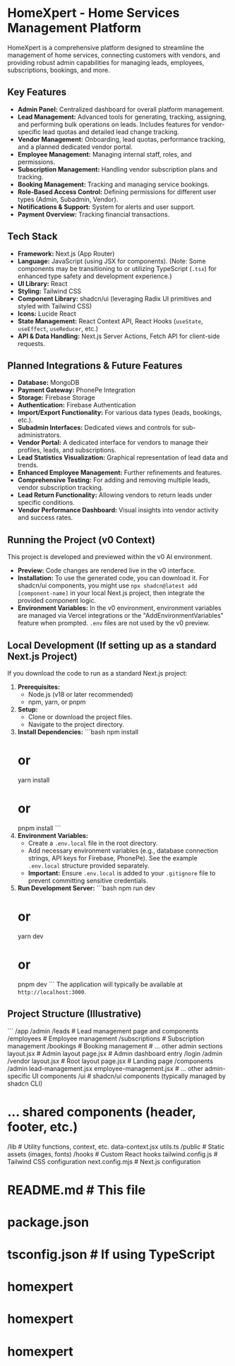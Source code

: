 # HomeXpert - Home Services Management Platform

HomeXpert is a comprehensive platform designed to streamline the management of home services, connecting customers with vendors, and providing robust admin capabilities for managing leads, employees, subscriptions, bookings, and more.

## Key Features

*   **Admin Panel:** Centralized dashboard for overall platform management.
*   **Lead Management:** Advanced tools for generating, tracking, assigning, and performing bulk operations on leads. Includes features for vendor-specific lead quotas and detailed lead change tracking.
*   **Vendor Management:** Onboarding, lead quotas, performance tracking, and a planned dedicated vendor portal.
*   **Employee Management:** Managing internal staff, roles, and permissions.
*   **Subscription Management:** Handling vendor subscription plans and tracking.
*   **Booking Management:** Tracking and managing service bookings.
*   **Role-Based Access Control:** Defining permissions for different user types (Admin, Subadmin, Vendor).
*   **Notifications & Support:** System for alerts and user support.
*   **Payment Overview:** Tracking financial transactions.

## Tech Stack

*   **Framework:** Next.js (App Router)
*   **Language:** JavaScript (using JSX for components). (Note: Some components may be transitioning to or utilizing TypeScript (`.tsx`) for enhanced type safety and development experience.)
*   **UI Library:** React
*   **Styling:** Tailwind CSS
*   **Component Library:** shadcn/ui (leveraging Radix UI primitives and styled with Tailwind CSS)
*   **Icons:** Lucide React
*   **State Management:** React Context API, React Hooks (`useState`, `useEffect`, `useReducer`, etc.)
*   **API & Data Handling:** Next.js Server Actions, Fetch API for client-side requests.

## Planned Integrations & Future Features

*   **Database:** MongoDB
*   **Payment Gateway:** PhonePe Integration
*   **Storage:** Firebase Storage
*   **Authentication:** Firebase Authentication
*   **Import/Export Functionality:** For various data types (leads, bookings, etc.).
*   **Subadmin Interfaces:** Dedicated views and controls for sub-administrators.
*   **Vendor Portal:** A dedicated interface for vendors to manage their profiles, leads, and subscriptions.
*   **Lead Statistics Visualization:** Graphical representation of lead data and trends.
*   **Enhanced Employee Management:** Further refinements and features.
*   **Comprehensive Testing:** For adding and removing multiple leads, vendor subscription tracking.
*   **Lead Return Functionality:** Allowing vendors to return leads under specific conditions.
*   **Vendor Performance Dashboard:** Visual insights into vendor activity and success rates.

## Running the Project (v0 Context)

This project is developed and previewed within the v0 AI environment.
*   **Preview:** Code changes are rendered live in the v0 interface.
*   **Installation:** To use the generated code, you can download it. For shadcn/ui components, you might use `npx shadcn@latest add [component-name]` in your local Next.js project, then integrate the provided component logic.
*   **Environment Variables:** In the v0 environment, environment variables are managed via Vercel integrations or the "AddEnvironmentVariables" feature when prompted. `.env` files are not used by the v0 preview.

## Local Development (If setting up as a standard Next.js Project)

If you download the code to run as a standard Next.js project:

1.  **Prerequisites:**
    *   Node.js (v18 or later recommended)
    *   npm, yarn, or pnpm
2.  **Setup:**
    *   Clone or download the project files.
    *   Navigate to the project directory.
3.  **Install Dependencies:**
    \`\`\`bash
    npm install
    # or
    yarn install
    # or
    pnpm install
    \`\`\`
4.  **Environment Variables:**
    *   Create a `.env.local` file in the root directory.
    *   Add necessary environment variables (e.g., database connection strings, API keys for Firebase, PhonePe). See the example `.env.local` structure provided separately.
    *   **Important:** Ensure `.env.local` is added to your `.gitignore` file to prevent committing sensitive credentials.
5.  **Run Development Server:**
    \`\`\`bash
    npm run dev
    # or
    yarn dev
    # or
    pnpm dev
    \`\`\`
    The application will typically be available at `http://localhost:3000`.

## Project Structure (Illustrative)

\`\`\`
/app
  /admin
    /leads             # Lead management page and components
    /employees         # Employee management
    /subscriptions     # Subscription management
    /bookings          # Booking management
    # ... other admin sections
    layout.jsx         # Admin layout
    page.jsx           # Admin dashboard entry
  /login
    /admin
    /vendor
  layout.jsx           # Root layout
  page.jsx             # Landing page
/components
  /admin
    lead-management.jsx
    employee-management.jsx
    # ... other admin-specific UI components
  /ui                  # shadcn/ui components (typically managed by shadcn CLI)
  # ... shared components (header, footer, etc.)
/lib                   # Utility functions, context, etc.
  data-context.jsx
  utils.ts
/public                # Static assets (images, fonts)
/hooks                 # Custom React hooks
tailwind.config.js     # Tailwind CSS configuration
next.config.mjs        # Next.js configuration
# README.md            # This file
# package.json
# tsconfig.json        # If using TypeScript
# homexpert
# homexpert
# homexpert

